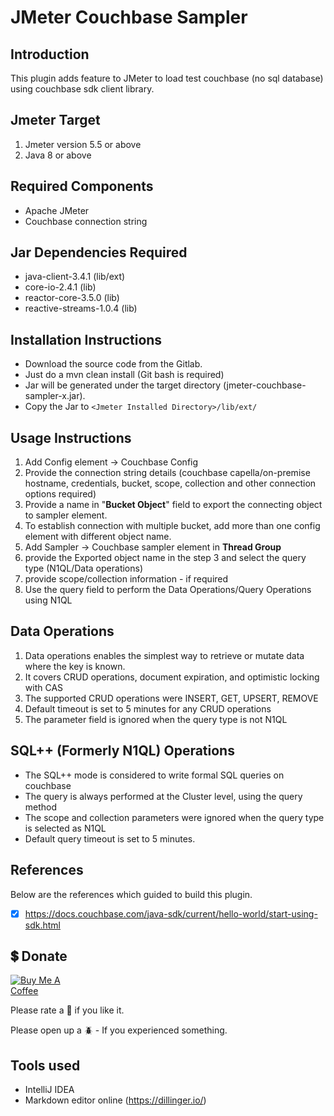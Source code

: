 # JMeter Couchbase Sampler

## Introduction
This plugin adds feature to JMeter to load test couchbase (no sql database) using couchbase sdk client library.

## Jmeter Target
1. Jmeter version 5.5 or above
2. Java 8 or above

## Required Components

- Apache JMeter
- Couchbase connection string

## Jar Dependencies Required
* java-client-3.4.1 (lib/ext)
* core-io-2.4.1 (lib)
* reactor-core-3.5.0 (lib)
* reactive-streams-1.0.4 (lib)

## Installation Instructions

- Download the source code from the Gitlab.
- Just do a mvn clean install (Git bash is required)
- Jar will be generated under the target directory (jmeter-couchbase-sampler-x.jar).
- Copy the Jar to `<Jmeter Installed Directory>/lib/ext/`

## Usage Instructions
1. Add Config element -> Couchbase Config
2. Provide the connection string details (couchbase capella/on-premise hostname, credentials, bucket, scope, collection and other connection options required)
3. Provide a name in "**Bucket Object**" field to export the connecting object to sampler element.
4. To establish connection with multiple bucket, add more than one config element with different object name.
5. Add Sampler -> Couchbase sampler element in **Thread Group**
6. provide the Exported object name in the step 3 and select the query type (N1QL/Data operations)
7. provide scope/collection information - if required
8. Use the query field to perform the Data Operations/Query Operations using N1QL

## Data Operations
1. Data operations enables the simplest way to retrieve or mutate data where the key is known.
2. It covers CRUD operations, document expiration, and optimistic locking with CAS
3. The supported CRUD operations were INSERT, GET, UPSERT, REMOVE
4. Default timeout is set to 5 minutes for any CRUD operations
5. The parameter field is ignored when the query type is not N1QL

## SQL++ (Formerly N1QL) Operations
- The SQL++ mode is considered to write formal SQL queries on couchbase
- The query is always performed at the Cluster level, using the query method
- The scope and collection parameters were ignored when the query type is selected as N1QL
- Default query timeout is set to 5 minutes.


## References
Below are the references which guided to build this plugin.
- [x] https://docs.couchbase.com/java-sdk/current/hello-world/start-using-sdk.html


## 💲 Donate
<a href="https://www.buymeacoffee.com/rollno748" target="_blank"><img src="https://cdn.buymeacoffee.com/buttons/v2/default-green.png" alt="Buy Me A Coffee" style="max-width:20%;" ></a>

Please rate a :star2: if you like it.

Please open up a :beetle: - If you experienced something.


## Tools used
* IntelliJ IDEA
* Markdown editor online (https://dillinger.io/)
